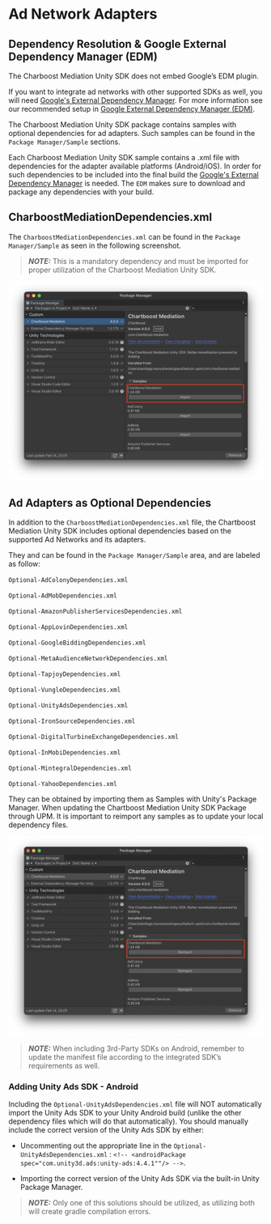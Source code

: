 # Ad Network Adapters

## Dependency Resolution & Google External Dependency Manager (EDM)

The Charboost Mediation Unity SDK does not embed Google’s EDM plugin.

If you want to integrate ad networks with other supported SDKs as well, you will need [Google's External Dependency Manager](https://developers.google.com/unity/archive#external_dependency_manager_for_unity). For more information see our recommended setup in [Google External Dependency Manager (EDM)](edm.md).

The Charboost Mediation Unity SDK package contains samples with optional dependencies for ad adapters. Such samples can be found in the `Package Manager/Sample` sections.

Each Charboost Mediation Unity SDK sample contains a .xml file with dependencies for the adapter available platforms (Android/iOS). In order for such dependencies to be included into the final build the [Google's External Dependency Manager](https://github.com/googlesamples/unity-jar-resolver) is needed.
The `EDM` makes sure to download and package any dependencies with your build.

## CharboostMediationDependencies.xml

The `CharboostMediationDependencies.xml` can be found in the `Package Manager/Sample` as seen in the following screenshot.

> **_NOTE:_** This is a mandatory dependency and must be imported for proper utilization of the Charboost Mediation Unity SDK.

![CharboostMediationDependencies.xml](../images/chartboost-mediation-dependencies.png)

## Ad Adapters as Optional Dependencies
In addition to the `CharboostMediationDependencies.xml` file, the Chartboost Mediation Unity SDK includes optional dependencies based on the supported Ad Networks and its adapters.

They and can be found in the `Package Manager/Sample` area, and are labeled as follow:

`Optional-AdColonyDependencies.xml`

`Optional-AdMobDependencies.xml`

`Optional-AmazonPublisherServicesDependencies.xml`

`Optional-AppLovinDependencies.xml`

`Optional-GoogleBiddingDependencies.xml`

`Optional-MetaAudienceNetworkDependencies.xml`

`Optional-TapjoyDependencies.xml`

`Optional-VungleDependencies.xml`

`Optional-UnityAdsDependencies.xml`

`Optional-IronSourceDependencies.xml`

`Optional-DigitalTurbineExchangeDependencies.xml`

`Optional-InMobiDependencies.xml`

`Optional-MintegralDependencies.xml`

`Optional-YahooDependencies.xml`

They can be obtained by importing them as Samples with Unity's Package Manager. When updating the Chartboost Mediation Unity SDK Package through UPM. It is important to reimport any samples as to update your local dependency files.

![Reimport](../images/chartboost-mediation-dependencies-reimport.png)

> **_NOTE:_** When including 3rd-Party SDKs on Android, remember to update the manifest file according to the integrated SDK’s requirements as well.

### Adding Unity Ads SDK - Android

Including the `Optional-UnityAdsDependencies.xml` file will NOT automatically import the Unity Ads SDK to your Unity Android build (unlike the other dependency files which will do that automatically). You should manually include the correct version of the Unity Ads SDK by either:

* Uncommenting out the appropriate line in the `Optional-UnityAdsDependencies.xml` : `<!-- <androidPackage spec="com.unity3d.ads:unity-ads:4.4.1""/> -->`.

* Importing the correct version of the Unity Ads SDK via the built-in Unity Package Manager.

> **_NOTE:_** Only one of this solutions should be utilized, as utilizing both will create gradle compilation errors.
